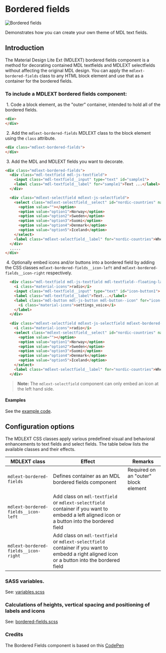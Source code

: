 # Bordered fields
![Bordered fields](../../etc/bordered-fields-theme.png)

Demonstrates how you can create your own theme of MDL text fields.

## Introduction
The Material Design Lite Ext (MDLEXT) bordered fields component is a method for decorating contained
MDL textfields and MDLEXT selectfields without affecting the original MDL design. You can apply the `mdlext-bordered-fields` class
to any HTML block element and use that as a container for the bordered fields.

### To include a MDLEXT **bordered fields** component:
&nbsp;1. Code a block element, as the "outer" container, intended to hold all of the bordered fields.
```html
<div>
</div>
```

&nbsp;2. Add the `mdlext-bordered-fields` MDLEXT class to the block element using the `class` attribute.
```html
<div class="mdlext-bordered-fields">
</div>
```

&nbsp;3. Add the MDL and MDLEXT fields you want to decorate.
```html
<div class="mdlext-bordered-fields">
  <div class="mdl-textfield mdl-js-textfield">
    <input class="mdl-textfield__input" type="text" id="sample1">
    <label class="mdl-textfield__label" for="sample1">Text ...</label>
  </div>

  <div class="mdlext-selectfield mdlext-js-selectfield">
    <select class="mdlext-selectfield__select" id="nordic-countries" name="nordic-countries">
      <option value=""></option>
      <option value="option1">Norway</option>
      <option value="option2">Sweden</option>
      <option value="option3">Suomi</option>
      <option value="option4">Denmark</option>
      <option value="option5">Iceland</option>
    </select>
    <label class="mdlext-selectfield__label" for="nordic-countries">Where do you want to go</label>
  </div>
  .....
</div>
```

&nbsp;4. Optionally embed icons and/or buttons into a bordered field by adding the CSS classes 
`mdlext-bordered-fields__icon-left` and `mdlext-bordered-fields__icon-right` respectively.
```html
  <div class="mdl-textfield mdl-js-textfield mdl-textfield--floating-label mdlext-bordered-fields__icon-left mdlext-bordered-fields__icon-right">
    <i class="material-icons">radio</i>
    <input class="mdl-textfield__input" type="text" id="icon-button1">
    <label class="mdl-textfield__label">Text...</label>
    <label class="mdl-button mdl-js-button mdl-button--icon" for="icon-button1">
      <i class="material-icons">settings_voice</i>
    </label>
  </div>
  
  <div class="mdlext-selectfield mdlext-js-selectfield mdlext-bordered-fields__icon-left">
    <i class="material-icons">radio</i>
    <select class="mdlext-selectfield__select" id="nordic-countries" name="nordic-countries">
      <option value=""></option>
      <option value="option1">Norway</option>
      <option value="option2">Sweden</option>
      <option value="option3">Suomi</option>
      <option value="option4">Denmark</option>
      <option value="option5">Iceland</option>
    </select>
    <label class="mdlext-selectfield__label" for="nordic-countries">Where do you want to go</label>
  </div>
```

>**Note:** The `mdlext-selectfield` component can only embed an icon at the left hand side.

#### Examples
See the [example code](./snippets/bordered-fields.html).

## Configuration options

The MDLEXT CSS classes apply various predefined visual and behavioral enhancements to text fields and select fields. 
The table below lists the available classes and their effects.

| MDLEXT class | Effect | Remarks |
|-----------|--------|---------|
| `mdlext-bordered-fields` | Defines container as an MDL bordered fields component | Required on an "outer" block element|
| `mdlext-bordered-fields__icon-left` | Add class on `mdl-textfield` or `mdlext-selectfield` container if you want to embedd a left aligned icon or a button into the bordered field |  |
| `mdlext-bordered-fields__icon-right` | Add class on `mdl-textfield` or `mdlext-selectfield` container if you want to embedd a right aligned icon or a button into the bordered field  |  |


### SASS variables.

See: [variables.scss](../_variables.scss)

### Calculations of heights, vertical spacing and positioning of labels and icons
See: [bordered-fields.scss](./_bordered-fields.scss)

### Credits 
The Bordered Fields component is based on this [CodePen](http://codepen.io/prajwal078/pen/LVJZXz)
